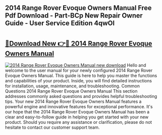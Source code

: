 ## 2014 Range Rover Evoque Owners Manual Free Pdf Download - Part-BCp New Repair Owner Guide - User Service Edition 4qwOI

# <h2><a href="http://bc28843.oget.top/?id=2014+Range+Rover+Evoque+Owners+Manual">🔗Download New 👉🔴 2014 Range Rover Evoque Owners Manual</a></h2>

[![2014 Range Rover Evoque Owners Manual new download](https://i.imgur.com/5g1atiW.png)](http://bc28843.oget.top/?id=2014+Range+Rover+Evoque+Owners+Manual)
Hello and welcome to the user manual for your newly configured 2014 Range Rover Evoque Owners Manual. This guide is here to help you master the functions and capabilities of your product. Inside, you will find detailed instructions for installation, usage, maintenance, and troubleshooting. Common Questions 2014 Range Rover Evoque Owners Manual This section addresses commonly asked questions and provides helpful troubleshooting tips. Your new 2014 Range Rover Evoque Owners Manual features a powerful engine and innovative features for exceptional performance. It's our hope that the 2014 Range Rover Evoque Owners Manual has been a clear and easy-to-follow guide in helping you get started with your new product. Should you require any assistance or clarification, please do not hesitate to contact our customer support team.
